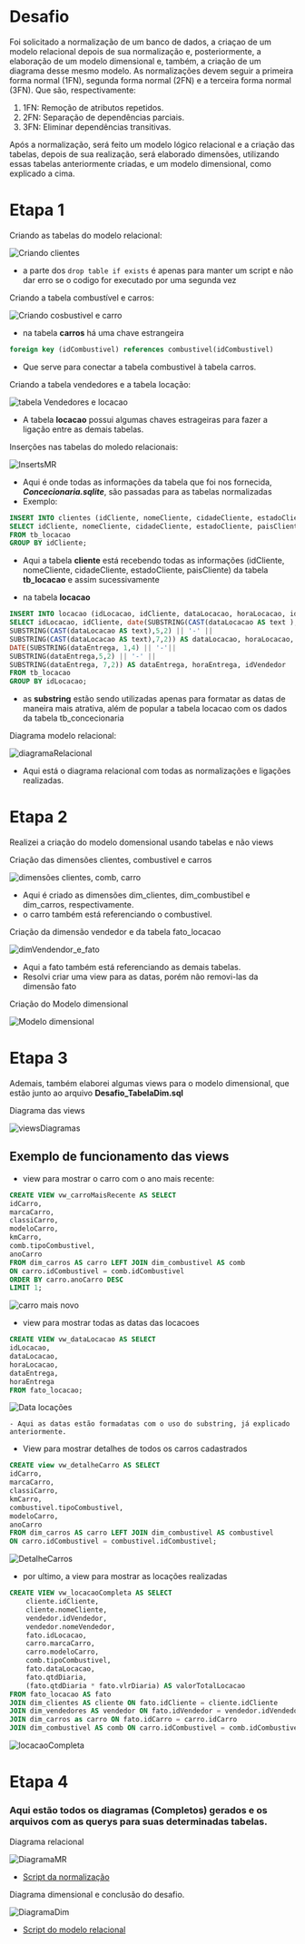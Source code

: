 # Desafio 
Foi solicitado a normalização de um banco de dados, a criaçao de um modelo relacional depois de sua normalização e, posteriormente, a elaboração de um modelo dimensional e, também, a criação de um diagrama desse mesmo modelo. As normalizações devem seguir a primeira forma normal (1FN), segunda forma normal (2FN) e a terceira forma normal (3FN). 
Que são, respectivamente:
1. 1FN: Remoção de atributos repetidos.
2. 2FN: Separação de dependências parciais.
3. 3FN: Eliminar dependências transitivas.

Após a normalização, será feito um modelo lógico relacional e a criação das tabelas, depois de sua realização, será elaborado dimensões, utilizando essas tabelas anteriormente criadas, e um modelo dimensional, como explicado a cima.
# Etapa 1
Criando as tabelas do modelo relacional: 

![Criando clientes](../evidencias/TabelaCliente.png)
- a parte dos ```drop table if exists``` é apenas para manter um script e não dar erro se o codigo for executado por uma segunda vez

Criando a tabela combustível e carros:

![Criando cosbustivel e carro](../evidencias/MR_combustivel_carro.png)
- na tabela **carros** há uma chave estrangeira 
```sql
foreign key (idCombustivel) references combustivel(idCombustivel)
```
- Que serve para conectar a tabela combustivel à tabela carros.

Criando a tabela vendedores e a tabela locação:

![tabela Vendedores e locacao](../evidencias/MR_vendedor_locacao.png)

- A tabela **locacao** possui algumas chaves estrageiras para fazer a ligação entre as demais tabelas.

Inserções nas tabelas do moledo relacionais:

![InsertsMR](../evidencias/InsertsTabela.png)
- Aqui é onde todas as informações da tabela que foi nos fornecida, ***Concecionaria.sqlite***, são passadas para as tabelas normalizadas
- Exemplo:
 ```sql
INSERT INTO clientes (idCliente, nomeCliente, cidadeCliente, estadoCliente, paisCliente)
SELECT idCliente, nomeCliente, cidadeCliente, estadoCliente, paisCliente
FROM tb_locacao
GROUP BY idCliente;
```
- Aqui a tabela **cliente** está recebendo todas as informações (idCliente, nomeCliente, cidadeCliente, estadoCliente, paisCliente) da tabela **tb_locacao** e assim sucessivamente


- na tabela **locacao** 
```sql
INSERT INTO locacao (idLocacao, idCliente, dataLocacao, horaLocacao, idCarro,qtdDiaria,vlrDiaria, dataEntrega, horaEntrega, idVendedor)
SELECT idLocacao, idCliente, date(SUBSTRING(CAST(dataLocacao AS text ), 1, 4) || '-' || 
SUBSTRING(CAST(dataLocacao AS text),5,2) || '-' ||
SUBSTRING(CAST(dataLocacao AS text),7,2)) AS dataLocacao, horaLocacao, idCarro, qtdDiaria, vlrDiaria, 
DATE(SUBSTRING(dataEntrega, 1,4) || '-'|| 
SUBSTRING(dataEntrega,5,2) || '-' ||
SUBSTRING(dataEntrega, 7,2)) AS dataEntrega, horaEntrega, idVendedor
FROM tb_locacao 
GROUP BY idLocacao;
```
- as **substring** estão sendo utilizadas apenas para formatar as datas de maneira mais atrativa, além de popular a tabela locacao com os dados da tabela tb_concecionaria

Diagrama modelo relacional:

![diagramaRelacional](../evidencias/diagramaNormalizado.png)

- Aqui está o diagrama relacional com todas as normalizações e ligações realizadas.

# Etapa 2
Realizei a criação do modelo domensional usando tabelas e não views

Criação das dimensões clientes, combustivel e carros

![dimensões clientes, comb, carro](../evidencias/Dim_cliente_comb_carro.png)
- Aqui é criado as dimensões dim_clientes, dim_combustibel e dim_carros, respectivamente.
- o carro também está referenciando o combustivel.

Criação da dimensão vendedor e da tabela fato_locacao

![dimVendendor_e_fato](../evidencias/Dim_vendedor_locacao.png)
- Aqui a fato também está referenciando as demais tabelas.
- Resolvi criar uma view para as datas, porém não removi-las da dimensão fato

Criação do Modelo dimensional

![Modelo dimensional](../evidencias/diagramaDim.sqlite.png)

# Etapa 3
Ademais, também elaborei algumas views para o modelo dimensional, que estão junto ao arquivo **Desafio_TabelaDim.sql**

Diagrama das views

![viewsDiagramas](../evidencias/viewsDim.png)

## Exemplo de funcionamento das views  

- view para mostrar o carro com o ano mais recente:
```sql
CREATE VIEW vw_carroMaisRecente AS SELECT
idCarro,
marcaCarro,
classiCarro,
modeloCarro,
kmCarro,
comb.tipoCombustivel,
anoCarro
FROM dim_carros AS carro LEFT JOIN dim_combustivel AS comb
ON carro.idCombustivel = comb.idCombustivel
ORDER BY carro.anoCarro DESC 
LIMIT 1;
```

![carro mais novo](../evidencias/vwCarroNovo.png)

- view para mostrar todas as datas das locacoes
```sql
CREATE VIEW vw_dataLocacao AS SELECT 
idLocacao,
dataLocacao,
horaLocacao,
dataEntrega,
horaEntrega
FROM fato_locacao;
```

![Data locações](../evidencias/vwDataLocacao.png)
    
    - Aqui as datas estão formadatas com o uso do substring, já explicado anteriormente.

- View para mostrar detalhes de todos os carros cadastrados
```sql
CREATE view vw_detalheCarro AS SELECT 
idCarro,
marcaCarro,
classiCarro,
kmCarro,
combustivel.tipoCombustivel,
modeloCarro,
anoCarro
FROM dim_carros AS carro LEFT JOIN dim_combustivel AS combustivel
ON carro.idCombustivel = combustivel.idCombustivel;
```
![DetalheCarros](../evidencias/vw_detalheCarro.png)

- por ultimo, a view para mostrar as locações realizadas
```sql
CREATE VIEW vw_locacaoCompleta AS SELECT 
    cliente.idCliente,
	cliente.nomeCliente,
	vendedor.idVendedor,
    vendedor.nomeVendedor,
    fato.idLocacao,
    carro.marcaCarro,
    carro.modeloCarro,
    comb.tipoCombustivel,
    fato.dataLocacao,
    fato.qtdDiaria,
    (fato.qtdDiaria * fato.vlrDiaria) AS valorTotalLocacao
FROM fato_locacao AS fato
JOIN dim_clientes AS cliente ON fato.idCliente = cliente.idCliente
JOIN dim_vendedores AS vendedor ON fato.idVendedor = vendedor.idVendedor
JOIN dim_carros as carro ON fato.idCarro = carro.idCarro
JOIN dim_combustivel AS comb ON carro.idCombustivel = comb.idCombustivel;
```

![locacaoCompleta](../evidencias/viewLocacaoCompleta.png)

# Etapa 4

### Aqui estão todos os diagramas (Completos) gerados e os arquivos com as querys para suas determinadas tabelas.

Diagrama relacional

![DiagramaMR](../evidencias/diagramaRelacionalCompleto.png)
- [Script da normalização](Desafio_NormalizacaoTabela.sql)

Diagrama dimensional e conclusão do desafio.

![DiagramaDim](../evidencias/diagramaDimCompleto.sqlite.png)
- [Script do modelo relacional](Desafio_TabelaDim.sql)